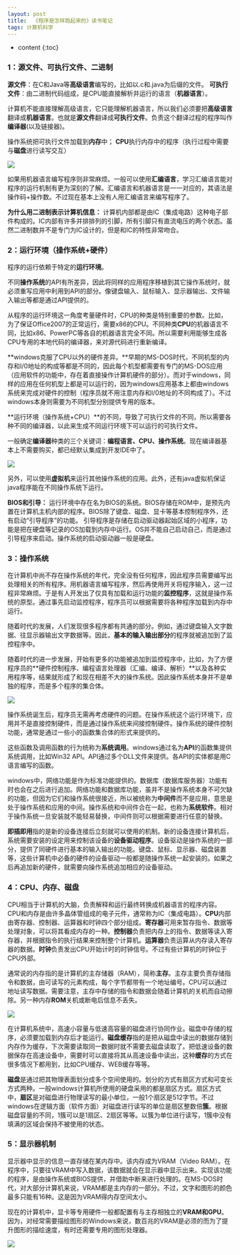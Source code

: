 ```yaml
---
layout: post
title:  《程序是怎样跑起来的》读书笔记
tags: 计算机科学
---
```


* content
{:toc}

### 1：源文件、可执行文件、二进制

  **源文件**：在C和Java等**高级语言**编写的，比如以.c和.java为后缀的文件。
  **可执行文件**：由二进制代码组成，是CPU能直接解析并运行的语言（**机器语言**）。
  
  计算机不能直接理解高级语言，它只能理解机器语言，所以我们必须要把**高级语言**翻译成**机器语言**。也就是**源文件**翻译成**可执行文件**。负责这个翻译过程的程序叫作**编译器**(以及链接器)。
  
  操作系统把可执行文件加载到**内存**中；
  **CPU**执行内存中的程序（执行过程中需要与**磁盘**进行读写交互）
  
  ![](/assets/img/howProgramWorks/run.jpg)

  如果用机器语言编写程序则非常麻烦。一般可以使用**汇编语言**，学习汇编语言能对程序的运行机制有更为深刻的了解。汇编语言和机器语言是一一对应的，其语法是操作码+操作数。不过现在基本上没有人用汇编语言来编写程序了。
  
   **为什么用二进制表示计算机信息：**
   计算机内部都是由IC（集成电路）这种电子部件构成的。IC内部有许多并排排列的引脚，所有引脚只有直流电压的两个状态。虽然二进制数并不是专门为IC设计的，但是和IC的特性非常吻合。
  
### 2：运行环境（操作系统+硬件）
  程序的运行依赖于特定的**运行环境**。

  不同**操作系统**的API有所差异，因此将同样的应用程序移植到其它操作系统时，就必须重写应用中利用到API的部分。像键盘输入、鼠标输入、显示器输出、文件输入输出等都是通过API提供的。
  
  从程序的运行环境这一角度考量硬件时，CPU的种类是特别重要的参数。比如，为了保证Office2007的正常运行，需要x86的CPU。不同种类**CPU**的机器语言不同，比如x86、PowerPC等各自的机器语言完全不同。所以需要利用能够生成各CPU专用的本地代码的编译器，来对源代码进行重新编译。
  
  **windows克服了CPU以外的硬件差异。**早期的MS-DOS时代，不同机型的内存和I/0地址的构成等都是不同的，因此每个机型都需要有专门的MS-DOS应用（应用软件的功能中，存在着直接操作计算机硬件的部分）。而对于windows，同样的应用在任何机型上都是可以运行的，因为windows应用基本上都由windows系统来完成对硬件的控制（程序员就不用注意内存和I/0地址的不同构成了）。不过windows本身则需要为不同机型分别提供专用的版本。
 
  **运行环境（操作系统+CPU）**的不同，导致了可执行文件的不同，所以需要各种不同的编译器，以此来生成不同运行环境下可以运行的可执行文件。
  
  一般确定**编译器**种类的三个关键词：**编程语言、CPU、操作系统**。现在编译器基本上不需要购买，都已经默认集成到开发IDE中了。
  
  ![](/assets/img/howProgramWorks/compile.jpg)
  
  另外，可以使用**虚拟机**来运行其他操作系统的应用。此外，还有java虚拟机保证java程序能在不同操作系统下运行。
  
  **BIOS和引导：**
  运行环境中存在名为BIOS的系统。BIOS存储在ROM中，是预先内置在计算机主机内部的程序。BIOS除了键盘、磁盘、显卡等基本控制程序外，还有启动“引导程序”的功能。
   引导程序是存储在启动驱动器起始区域的小程序，功能是把在硬盘等记录的OS加载到内存中运行。OS并不能自己启动自己，而是通过引导程序来启动。操作系统的启动驱动器一般是硬盘。

### 3：操作系统
 
  在计算机中尚不存在操作系统的年代，完全没有任何程序，因此程序员需要编写出处理相关的所有程序。用机器语言编写程序，然后再使用开关将程序输入，这一过程非常麻烦。于是有人开发出了仅具有加载和运行功能的**监控程序**，这就是操作系统的原型。通过事先启动监控程序，程序员可以根据需要将各种程序加载到内存中运行。
  
  随着时代的发展，人们发现很多程序都有共通的部分。例如，通过键盘输入文字数据、往显示器输出文字数据等。因此，**基本的输入输出部分**的程序就被追加到了监控程序中。
  
  随着时代的进一步发展，开始有更多的功能被追加到监控程序中，比如，为了方便程序员的**硬件控制程序、编程语言处理器（汇编、编译、解析）**以及各种实用程序等，结果就形成了和现在相差不大的操作系统。因此操作系统本身并不是单独的程序，而是多个程序的集合体。
  
  ![](/assets/img/howProgramWorks/os.jpg)
  
  操作系统诞生后，程序员无需再考虑硬件的问题。在操作系统这个运行环境下，应用并不是直接控制硬件，而是通过操作系统来间接控制硬件。操作系统的硬件控制功能，通常是通过一些小的函数集合体的形式来提供的。
  
  这些函数及调用函数的行为统称为**系统调用**。windows通过名为**API**的函数集提供系统调用，比如Win32 API。API通过多个DLL文件来提供。各API的实体都是用C语言编写的函数。
  
  windows中，网络功能是作为标准功能提供的。数据库（数据库服务器）功能有时也会在之后进行追加。网络功能和数据库功能，虽并不是操作系统本身不可欠缺的功能，但因为它们和操作系统很接近，所以被统称为**中间件**而不是应用，意思是处于操作系统和应用的中间。操作系统和中间件合在一起，也称为**系统软件**。相对于操作系统一旦安装就不能轻易替换，中间件则可以根据需要进行任意的替换。
  
  **即插即用**指的是新的设备连接后立刻就可以使用的机制。新的设备连接计算机后，系统需要安装的设定用来控制该设备的**设备驱动程序**。设备驱动是操作系统的一部分，提供了同硬件进行基本的输入输出的功能。键盘、鼠标、显示器、磁盘装置等，这些计算机中必备的硬件的设备驱动一般都是随操作系统一起安装的。如果之后再追加新的硬件，就需要向操作系统追加相应的设备驱动。

### 4：CPU、内存、磁盘

CPU相当于计算机的大脑，负责解释和运行最终转换成机器语言的程序内容。CPU和内存是由许多晶体管组成的电子元件，通常称为IC（集成电路）。**CPU**内部由寄存器、控制器、运算器和时钟四个部分组成。**寄存器**可用来暂存指令、数据等处理对象，可以将其看成内存的一种。**控制器**负责把内存上的指令、数据等读入寄存器，并根据指令的执行结果来控制整个计算机。**运算器**负责运算从内存读入寄存器的数据。**时钟**负责发出CPU开始计时的时钟信号。不过有些计算机的时钟位于CPU外部。

通常说的内存指的是计算机的主存储器（RAM），简称**主存**。主存主要负责存储指令和数据，由可读写的元素构成，每个字节都带有一个地址编号。CPU可以通过地址读写数据。需要注意，主存中存储的指令和数据会随着计算机的关机而自动擦除。另一种内存**ROM**关机或断电后信息不丢失。

![](/assets/img/howProgramWorks/memory.jpg)

在计算机系统中，高速小容量与低速高容量的磁盘进行协同作业。磁盘中存储的程序，必须要加载到内存后才能运行。**磁盘缓存**指的是把从磁盘中读出的数据存储到内存作为缓存，下次需要读取同一数据时就不需要去磁盘读取了。把低速设备的数据保存在高速设备中，需要时可以直接将其从高速设备中读出，这种**缓存**的方式在很多情况下都用到，比如CPU缓存、WEB缓存等等。

**磁盘**是通过把其物理表面划分成多个空间使用的。划分的方式有扇区方式和可变长方式两种。一般windows计算机所使用的硬盘采用的都是扇区方式。扇区方式中，**扇区**是对磁盘进行物理读写的最小单位，一般1个扇区是512字节。不过windows在逻辑方面（软件方面）对磁盘进行读写的单位是扇区整数倍**簇**。根据磁盘容量的不同，1簇可以是1扇区、2扇区等等。以簇为单位进行读写，1簇中没有填满的区域会保持不被使用的状态。

### 5：显示器机制

显示器中显示的信息一直存储在某内存中。该内存成为VRAM（Video RAM）。在程序中，只要往VRAM中写入数据，该数据就会在显示器中显示出来。实现该功能的程序，是由操作系统或BIOS提供，并借助中断来进行处理的。在MS-DOS时代，对大部分计算机来说，VRAM都是主内存的一部分。不过，文字和图形的颜色最多只能有16种。这是因为VRAM得内存空间太小。

现在的计算机中，显卡等专用硬件一般都配置有与主存相独立的**VRAM和GPU**。因为，对经常需要描绘图形的Windows来说，数百兆的VRAM是必须的而为了提升图形的描绘速度，有时还需要专用的图形处理器。

![](/assets/img/howProgramWorks/gpu.jpg)